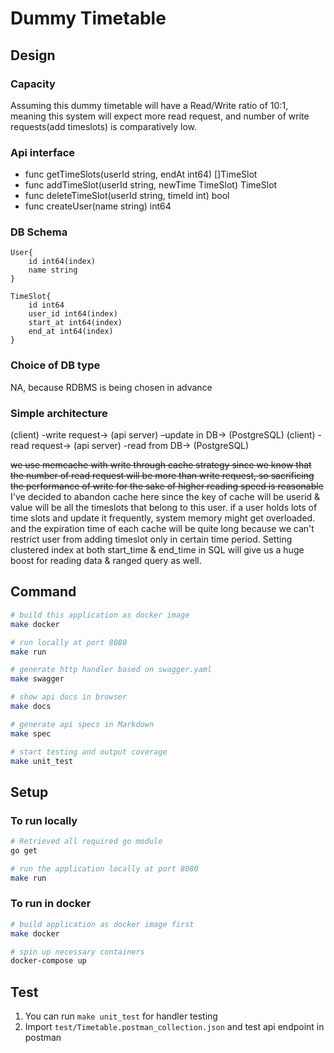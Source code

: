 # Dummy Timetable

## Design
### Capacity
Assuming this dummy timetable will have a Read/Write ratio of 10:1, meaning this system will expect more read request, and number of write requests(add timeslots) is comparatively low.

### Api interface
- func getTimeSlots(userId string, endAt int64) []TimeSlot
- func addTimeSlot(userId string, newTime TimeSlot) TimeSlot
- func deleteTimeSlot(userId string, timeId int) bool
- func createUser(name string) int64

### DB Schema
```
User{
    id int64(index)
    name string
}

TimeSlot{
    id int64
    user_id int64(index)
    start_at int64(index)
    end_at int64(index)
}
```
### Choice of DB type
NA, because RDBMS is being chosen in advance

### Simple architecture
(client) -write request-> (api server) –update in DB-> (PostgreSQL)
(client) -read request-> (api server) -read from DB-> (PostgreSQL)

~~we use memcache with write through cache strategy since we know that the number of read request will be more than write request, so sacrificing the performance of write for the sake of higher reading speed is reasonable~~
I've decided to abandon cache here since the key of cache will be userid & value will be all the timeslots that belong to this user.
if a user holds lots of time slots and update it frequently, system memory might get overloaded. and the expiration time of each cache will be quite long because we can't restrict user from adding timeslot only in certain time period. 
Setting clustered index at both start_time & end_time in SQL will give us a huge boost for reading data & ranged query as well.

## Command

```bash
# build this application as docker image
make docker

# run locally at port 8080
make run

# generate http handler based on swagger.yaml
make swagger

# show api docs in browser
make docs

# generate api specs in Markdown
make spec

# start testing and output coverage
make unit_test
```

## Setup

### To run locally
```bash
# Retrieved all required go module
go get

# run the application locally at port 8080
make run
```

### To run in docker
```bash
# build application as docker image first
make docker

# spin up necessary containers
docker-compose up
```

## Test

1. You can run `make unit_test` for handler testing
1. Import `test/Timetable.postman_collection.json` and test api endpoint in postman